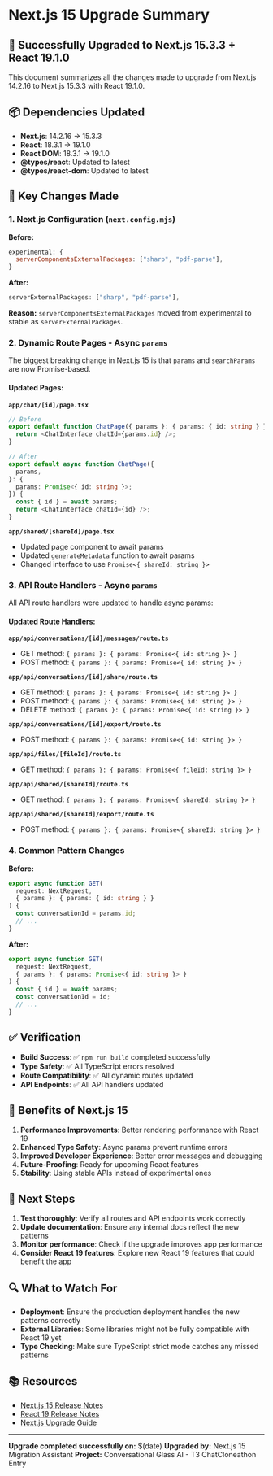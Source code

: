# Next.js 15 Upgrade Summary

## 🎉 Successfully Upgraded to Next.js 15.3.3 + React 19.1.0

This document summarizes all the changes made to upgrade from Next.js 14.2.16 to Next.js 15.3.3 with React 19.1.0.

## 📦 Dependencies Updated

- **Next.js**: 14.2.16 → 15.3.3
- **React**: 18.3.1 → 19.1.0
- **React DOM**: 18.3.1 → 19.1.0
- **@types/react**: Updated to latest
- **@types/react-dom**: Updated to latest

## 🔧 Key Changes Made

### 1. Next.js Configuration (`next.config.mjs`)

**Before:**

```javascript
experimental: {
  serverComponentsExternalPackages: ["sharp", "pdf-parse"],
}
```

**After:**

```javascript
serverExternalPackages: ["sharp", "pdf-parse"],
```

**Reason:** `serverComponentsExternalPackages` moved from experimental to stable as `serverExternalPackages`.

### 2. Dynamic Route Pages - Async `params`

The biggest breaking change in Next.js 15 is that `params` and `searchParams` are now Promise-based.

#### Updated Pages:

**`app/chat/[id]/page.tsx`**

```typescript
// Before
export default function ChatPage({ params }: { params: { id: string } }) {
  return <ChatInterface chatId={params.id} />;
}

// After
export default async function ChatPage({
  params,
}: {
  params: Promise<{ id: string }>;
}) {
  const { id } = await params;
  return <ChatInterface chatId={id} />;
}
```

**`app/shared/[shareId]/page.tsx`**

- Updated page component to await params
- Updated `generateMetadata` function to await params
- Changed interface to use `Promise<{ shareId: string }>`

### 3. API Route Handlers - Async `params`

All API route handlers were updated to handle async params:

#### Updated Route Handlers:

**`app/api/conversations/[id]/messages/route.ts`**

- GET method: `{ params }: { params: Promise<{ id: string }> }`
- POST method: `{ params }: { params: Promise<{ id: string }> }`

**`app/api/conversations/[id]/share/route.ts`**

- GET method: `{ params }: { params: Promise<{ id: string }> }`
- POST method: `{ params }: { params: Promise<{ id: string }> }`
- DELETE method: `{ params }: { params: Promise<{ id: string }> }`

**`app/api/conversations/[id]/export/route.ts`**

- POST method: `{ params }: { params: Promise<{ id: string }> }`

**`app/api/files/[fileId]/route.ts`**

- GET method: `{ params }: { params: Promise<{ fileId: string }> }`

**`app/api/shared/[shareId]/route.ts`**

- GET method: `{ params }: { params: Promise<{ shareId: string }> }`

**`app/api/shared/[shareId]/export/route.ts`**

- POST method: `{ params }: { params: Promise<{ shareId: string }> }`

### 4. Common Pattern Changes

**Before:**

```typescript
export async function GET(
  request: NextRequest,
  { params }: { params: { id: string } }
) {
  const conversationId = params.id;
  // ...
}
```

**After:**

```typescript
export async function GET(
  request: NextRequest,
  { params }: { params: Promise<{ id: string }> }
) {
  const { id } = await params;
  const conversationId = id;
  // ...
}
```

## ✅ Verification

- **Build Success**: ✅ `npm run build` completed successfully
- **Type Safety**: ✅ All TypeScript errors resolved
- **Route Compatibility**: ✅ All dynamic routes updated
- **API Endpoints**: ✅ All API handlers updated

## 🎯 Benefits of Next.js 15

1. **Performance Improvements**: Better rendering performance with React 19
2. **Enhanced Type Safety**: Async params prevent runtime errors
3. **Improved Developer Experience**: Better error messages and debugging
4. **Future-Proofing**: Ready for upcoming React features
5. **Stability**: Using stable APIs instead of experimental ones

## 🚀 Next Steps

1. **Test thoroughly**: Verify all routes and API endpoints work correctly
2. **Update documentation**: Ensure any internal docs reflect the new patterns
3. **Monitor performance**: Check if the upgrade improves app performance
4. **Consider React 19 features**: Explore new React 19 features that could benefit the app

## 🔍 What to Watch For

- **Deployment**: Ensure the production deployment handles the new patterns correctly
- **External Libraries**: Some libraries might not be fully compatible with React 19 yet
- **Type Checking**: Make sure TypeScript strict mode catches any missed patterns

## 📚 Resources

- [Next.js 15 Release Notes](https://nextjs.org/blog/next-15)
- [React 19 Release Notes](https://react.dev/blog/2024/04/25/react-19)
- [Next.js Upgrade Guide](https://nextjs.org/docs/app/building-your-application/upgrading)

---

**Upgrade completed successfully on:** $(date)
**Upgraded by:** Next.js 15 Migration Assistant
**Project:** Conversational Glass AI - T3 ChatCloneathon Entry
